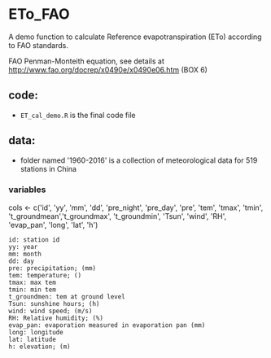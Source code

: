 # ETo_FAO
A demo function to calculate Reference evapotranspiration (ETo) according to FAO standards.

FAO Penman-Monteith equation, see details at http://www.fao.org/docrep/x0490e/x0490e06.htm (BOX 6)


## code:
  - `ET_cal_demo.R` is the final code file

## data:
  - folder named '1960-2016' is a collection of meteorological data for 
    519 stations in China


### variables
cols <- c('id', 'yy', 'mm', 'dd', 'pre_night', 'pre_day', 'pre', 
          'tem', 'tmax', 'tmin', 't_groundmean','t_groundmax', 't_groundmin', 
          'Tsun', 'wind', 'RH', 'evap_pan', 'long', 'lat', 'h')
```
id: station id
yy: year
mm: month
dd: day
pre: precipitation; (mm)
tem: temperature; ()
tmax: max tem
tmin: min tem
t_groundmen: tem at ground level
Tsun: sunshine hours; (h)
wind: wind speed; (m/s)
RH: Relative humidity; (%)
evap_pan: evaporation measured in evaporation pan (mm)
long: longitude
lat: latitude
h: elevation; (m)
```
